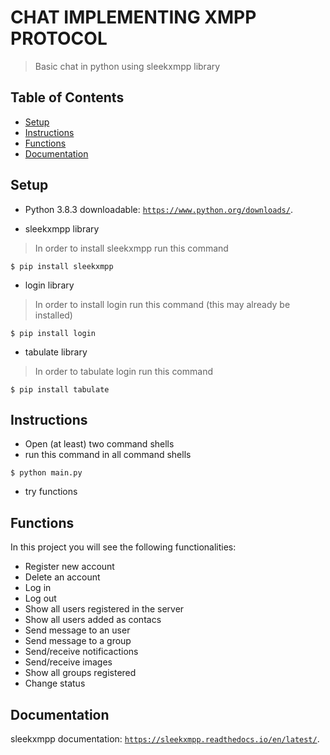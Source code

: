 # CHAT IMPLEMENTING XMPP PROTOCOL
> Basic chat in python using sleekxmpp library

## Table of Contents

- [Setup](#setup)
- [Instructions](#Instructions)
- [Functions](#Functions)
- [Documentation](#documentation)

## Setup

- Python 3.8.3
downloadable: <a href="https://www.python.org/downloads/" target="_blank">`https://www.python.org/downloads/`</a>.

- sleekxmpp library
> In order to install sleekxmpp run this command
```shell
$ pip install sleekxmpp
```

- login library
> In order to install login run this command (this may already be installed)
```shell
$ pip install login
```

- tabulate library
> In order to tabulate login run this command 
```shell
$ pip install tabulate
```

## Instructions

- Open (at least) two command shells
- run this command in all command shells
```shell
$ python main.py
```
- try functions

## Functions

In this project you will see the following functionalities:

- Register new account
- Delete an account
- Log in
- Log out
- Show all users registered in the server
- Show all users added as contacs
- Send message to an user
- Send message to a group
- Send/receive notificactions
- Send/receive images
- Show all groups registered
- Change status


## Documentation

sleekxmpp documentation: <a href="https://sleekxmpp.readthedocs.io/en/latest/" target="_blank">`https://sleekxmpp.readthedocs.io/en/latest/`</a>.